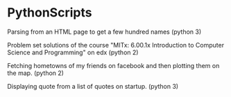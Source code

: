 PythonScripts
=============

 Parsing from an HTML page to get a few hundred names (python 3)


 Problem set solutions of the course "MITx: 6.00.1x Introduction to Computer Science and Programming" on edx (python 2)
 
 
 Fetching hometowns of my friends on facebook and then plotting them on the map. (python 2)
 
 
 Displaying quote from a list of quotes on startup. (python 3)
